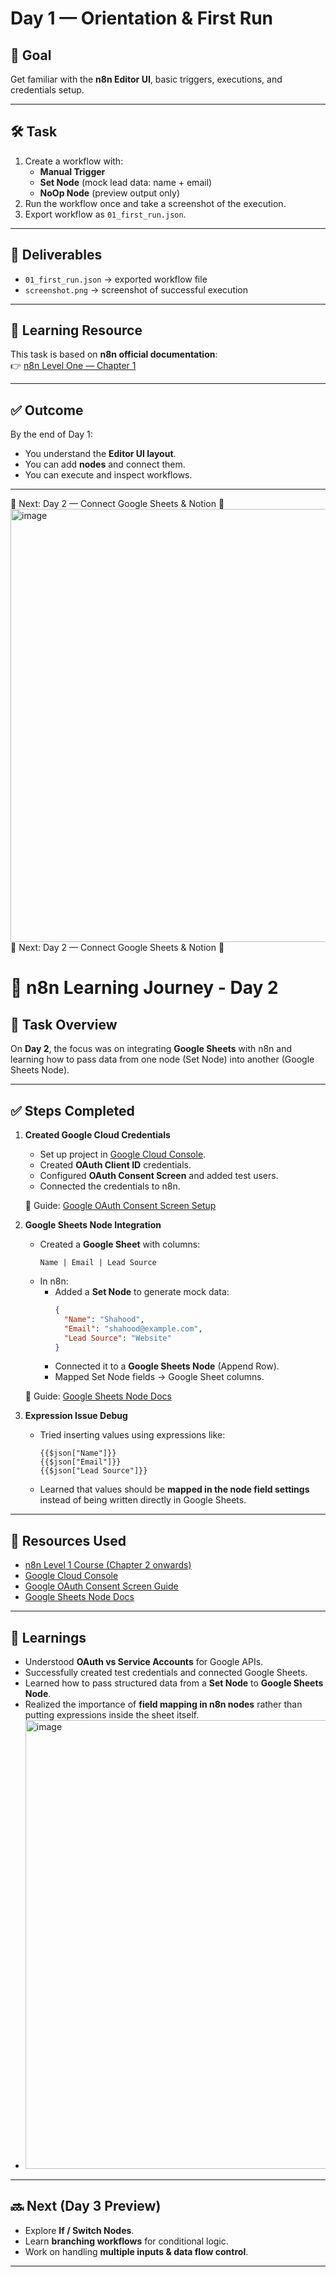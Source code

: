 # Day 1 — Orientation & First Run

## 🎯 Goal
Get familiar with the **n8n Editor UI**, basic triggers, executions, and credentials setup.

---

## 🛠️ Task
1. Create a workflow with:
   - **Manual Trigger**
   - **Set Node** (mock lead data: name + email)
   - **NoOp Node** (preview output only)
2. Run the workflow once and take a screenshot of the execution.
3. Export workflow as `01_first_run.json`.

---

## 📂 Deliverables
- `01_first_run.json` → exported workflow file  
- `screenshot.png` → screenshot of successful execution  

---

## 📖 Learning Resource
This task is based on **n8n official documentation**:  
👉 [n8n Level One — Chapter 1](https://docs.n8n.io/courses/level-one/chapter-1/)

---

## ✅ Outcome
By the end of Day 1:
- You understand the **Editor UI layout**.  
- You can add **nodes** and connect them.  
- You can execute and inspect workflows.  

---

📌 Next: Day 2 — Connect Google Sheets & Notion 🚀
<img width="1274" height="693" alt="image" src="https://github.com/user-attachments/assets/e9eb5b51-4d34-4702-a6da-628109a4b2e8" />
📌 Next: Day 2 — Connect Google Sheets & Notion 🚀
# 🚀 n8n Learning Journey - Day 2

## 📌 Task Overview
On **Day 2**, the focus was on integrating **Google Sheets** with n8n and learning how to pass data from one node (Set Node) into another (Google Sheets Node).

---

## ✅ Steps Completed

1. **Created Google Cloud Credentials**
   - Set up project in [Google Cloud Console](https://console.cloud.google.com/).
   - Created **OAuth Client ID** credentials.
   - Configured **OAuth Consent Screen** and added test users.
   - Connected the credentials to n8n.

   🔗 Guide: [Google OAuth Consent Screen Setup](https://developers.google.com/workspace/guides/configure-oauth-consent)

2. **Google Sheets Node Integration**
   - Created a **Google Sheet** with columns:
     ```
     Name | Email | Lead Source
     ```
   - In n8n:
     - Added a **Set Node** to generate mock data:
       ```json
       {
         "Name": "Shahood",
         "Email": "shahood@example.com",
         "Lead Source": "Website"
       }
       ```
     - Connected it to a **Google Sheets Node** (Append Row).
     - Mapped Set Node fields → Google Sheet columns.

   🔗 Guide: [Google Sheets Node Docs](https://docs.n8n.io/integrations/builtin/app-nodes/n8n-nodes-base.googlesheets/)

3. **Expression Issue Debug**
   - Tried inserting values using expressions like:
     ```
     {{$json["Name"]}}
     {{$json["Email"]}}
     {{$json["Lead Source"]}}
     ```
   - Learned that values should be **mapped in the node field settings** instead of being written directly in Google Sheets.

---

## 📖 Resources Used
- [n8n Level 1 Course (Chapter 2 onwards)](https://docs.n8n.io/courses/level-one/chapter-1/)  
- [Google Cloud Console](https://console.cloud.google.com/)  
- [Google OAuth Consent Screen Guide](https://developers.google.com/workspace/guides/configure-oauth-consent)  
- [Google Sheets Node Docs](https://docs.n8n.io/integrations/builtin/app-nodes/n8n-nodes-base.googlesheets/)  

---

## 📝 Learnings
- Understood **OAuth vs Service Accounts** for Google APIs.  
- Successfully created test credentials and connected Google Sheets.  
- Learned how to pass structured data from a **Set Node** to **Google Sheets Node**.  
- Realized the importance of **field mapping in n8n nodes** rather than putting expressions inside the sheet itself.
- <img width="1166" height="718" alt="image" src="https://github.com/user-attachments/assets/89502389-b9fa-4b4c-867d-af2d5558cbef" />


---

## 🔜 Next (Day 3 Preview)
- Explore **If / Switch Nodes**.  
- Learn **branching workflows** for conditional logic.  
- Work on handling **multiple inputs & data flow control**.  

---


